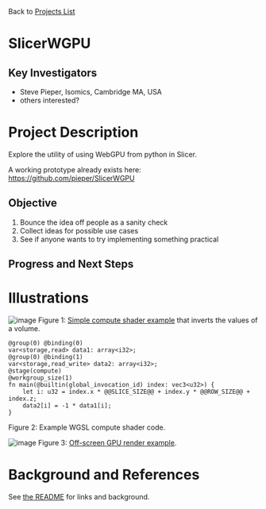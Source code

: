Back to [Projects List](../../README.md#ProjectsList)

# SlicerWGPU

## Key Investigators

- Steve Pieper, Isomics, Cambridge MA, USA
- others interested?

# Project Description

Explore the utility of using WebGPU from python in Slicer.

A working prototype already exists here: https://github.com/pieper/SlicerWGPU

## Objective

1. Bounce the idea off people as a sanity check
2. Collect ideas for possible use cases
3. See if anyone wants to try implementing something practical

## Progress and Next Steps

# Illustrations

![image](https://user-images.githubusercontent.com/126077/175835561-de9e3e40-0e58-462a-abc7-ef87e9d1bcee.png)
Figure 1: [Simple compute shader example](https://github.com/pieper/SlicerWGPU/blob/main/Experiments/slicer-compute.py) that inverts the values of a volume.
```
@group(0) @binding(0)
var<storage,read> data1: array<i32>;
@group(0) @binding(1)
var<storage,read_write> data2: array<i32>;
@stage(compute)
@workgroup_size(1)
fn main(@builtin(global_invocation_id) index: vec3<u32>) {
    let i: u32 = index.x * @@SLICE_SIZE@@ + index.y * @@ROW_SIZE@@ + index.z;
    data2[i] = -1 * data1[i];
}
```
Figure 2: Example WGSL compute shader code.

![image](https://user-images.githubusercontent.com/126077/175835635-6df93864-b709-450a-99d3-4ae8b02fdf8d.png)
Figure 3: [Off-screen GPU render example](https://github.com/pieper/SlicerWGPU/blob/main/Experiments/slicer-render.py).

# Background and References
See [the README](https://github.com/pieper/SlicerWGPU) for links and background.
